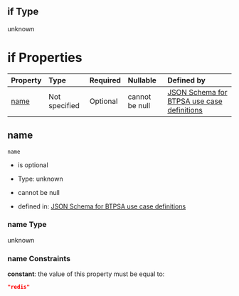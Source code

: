 ## if Type

unknown

# if Properties

| Property      | Type          | Required | Nullable       | Defined by                                                                                                                                                                                                        |
| :------------ | :------------ | :------- | :------------- | :---------------------------------------------------------------------------------------------------------------------------------------------------------------------------------------------------------------- |
| [name](#name) | Not specified | Optional | cannot be null | [JSON Schema for BTPSA use case definitions](btpsa-usecase-properties-services-items-allof-1-then-allof-96-if-properties-name.md "undefined#/properties/services/items/allOf/1/then/allOf/96/if/properties/name") |

## name



`name`

*   is optional

*   Type: unknown

*   cannot be null

*   defined in: [JSON Schema for BTPSA use case definitions](btpsa-usecase-properties-services-items-allof-1-then-allof-96-if-properties-name.md "undefined#/properties/services/items/allOf/1/then/allOf/96/if/properties/name")

### name Type

unknown

### name Constraints

**constant**: the value of this property must be equal to:

```json
"redis"
```
